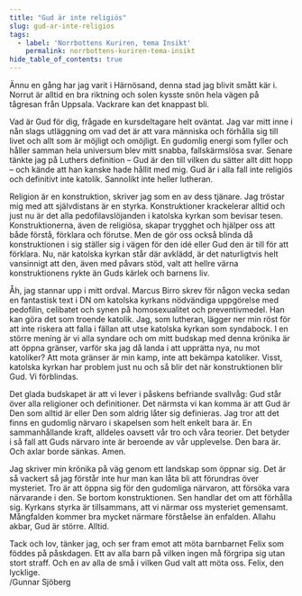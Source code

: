 ```yaml
---
title: "Gud är inte religiös"
slug: gud-ar-inte-religios
tags:
  - label: 'Norrbottens Kuriren, tema Insikt'
    permalink: norrbottens-kuriren-tema-insikt
hide_table_of_contents: true
---
```

Ännu en gång har jag varit i Härnösand, denna stad jag blivit smått kär i. Norrut är alltid en bra riktning och solen kysste snön hela vägen på tågresan från Uppsala. Vackrare kan det knappast bli.

<!--truncate-->

Vad är Gud för dig, frågade en kursdeltagare helt oväntat. Jag var mitt inne i nån slags utläggning om vad det är att vara människa och förhålla sig till livet och allt som är möjligt och omöjligt. En gudomlig energi som fyller och håller samman hela universum blev mitt snabba, fallskärmslösa svar. Senare tänkte jag på Luthers definition – Gud är den till vilken du sätter allt ditt hopp – och kände att han kanske hade hållit med mig. Gud är i alla fall inte religiös och definitivt inte katolik. Sannolikt inte heller lutheran.

Religion är en konstruktion, skriver jag som en av dess tjänare. Jag tröstar mig med att självdistans är en styrka. Konstruktioner krackelerar alltid och just nu är det alla pedofilavslöjanden i katolska kyrkan som bevisar tesen. Konstruktionerna, även de religiösa, skapar trygghet och hjälper oss att både förstå, förklara och förutse. Men de gör oss också blinda då konstruktionen i sig ställer sig i vägen för den idé eller Gud den är till för att förklara. Nu, när katolska kyrkan står där avklädd, är det naturligtvis helt vansinnigt att den, även med påvars stöd, valt att hellre värna konstruktionens rykte än Guds kärlek och barnens liv. 

Åh, jag stannar upp i mitt ordval. Marcus Birro skrev för någon vecka sedan en fantastisk text i DN om katolska kyrkans nödvändiga uppgörelse med pedofilin, celibatet och synen på homosexualitet och preventivmedel. Han kan göra det som troende katolik. Jag, som lutheran, lägger ner min röst för att inte riskera att falla i fällan att utse katolska kyrkan som syndabock. I en större mening är vi alla syndare och om mitt budskap med denna krönika är att öppna gränser, varför ska jag då landa i att upprätta nya, nu mot katoliker? Att mota gränser är min kamp, inte att bekämpa katoliker. Visst, katolska kyrkan har problem just nu och så blir det när konstruktionen blir Gud. Vi förblindas.

Det glada budskapet är att vi lever i påskens befriande svallvåg: Gud står över alla religioner och definitioner. Det närmsta vi kan komma är att Gud är Den som alltid är eller Den som aldrig låter sig definieras. Jag tror att det finns en gudomlig närvaro i skapelsen som helt enkelt bara är. En sammanhållande kraft, alldeles oavsett vår tro och våra teorier. Det betyder i så fall att Guds närvaro inte är beroende av vår upplevelse. Den bara är. Och axlar borde sänkas. Amen.

Jag skriver min krönika på väg genom ett landskap som öppnar sig. Det är så vackert så jag förstår inte hur man kan låta bli att förundras över mysteriet. Tro är att öppna sig för den gudomliga närvaron, att försöka vara närvarande i den. Se bortom konstruktionen. Sen handlar det om att förhålla sig. Kyrkans styrka är tillsammans, att vi närmar oss mysteriet gemensamt. Mångfalden kommer bra mycket närmare förståelse än enfalden. Allahu akbar, Gud är större. Alltid.

Tack och lov, tänker jag, och ser fram emot att möta barnbarnet Felix som föddes på påskdagen. Ett av alla barn på vilken ingen må förgripa sig utan stort straff. Och en av alla de små i vilken Gud valt att möta oss. Felix, den lycklige.  
/Gunnar Sjöberg
